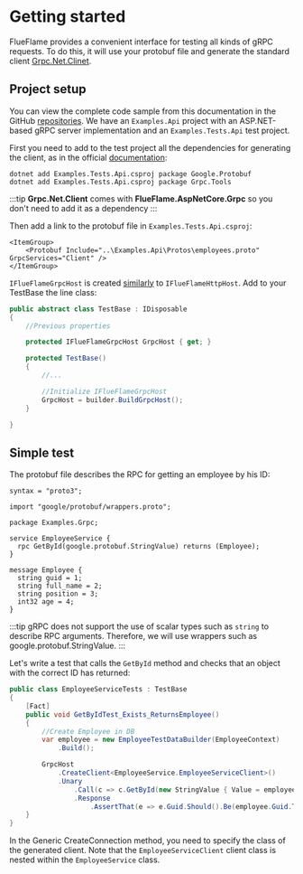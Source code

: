 # Getting started

FlueFlame provides a convenient interface for testing all kinds of gRPC requests. To do this, it will use your protobuf file and generate the standard client [Grpc.Net.Clinet](https://www.nuget.org/packages/Grpc.Net.Client).

## Project setup

You can view the complete code sample from this documentation in the GitHub [repositories](https://github.com/ISBronny/FlueFlame/tree/master/src/Examples.Tests.Api).
We have an `Examples.Api` project with an ASP.NET-based gRPC server implementation and an `Examples.Tests.Api` test project.

First you need to add to the test project all the dependencies for generating the client, as in the official [documentation](https://learn.microsoft.com/en-us/aspnet/core/tutorials/grpc/grpc-start?view=aspnetcore-7.0&tabs=visual-studio-code#add-required-nuget-packages):

```
dotnet add Examples.Tests.Api.csproj package Google.Protobuf
dotnet add Examples.Tests.Api.csproj package Grpc.Tools
```

:::tip
**Grpc.Net.Client** comes with **FlueFlame.AspNetCore.Grpc** so you don't need to add it as a dependency
:::

Then add a link to the protobuf file in `Examples.Tests.Api.csproj`:

```
<ItemGroup>
    <Protobuf Include="..\Examples.Api\Protos\employees.proto" GrpcServices="Client" />
</ItemGroup>
```


`IFlueFlameGrpcHost` is created [similarly](/rest/configuration) to `IFlueFlameHttpHost`.
Add to your TestBase the line class:

```csharp
public abstract class TestBase : IDisposable
{
	//Previous properties

	protected IFlueFlameGrpcHost GrpcHost { get; }

    protected TestBase()
	{
        //...

        //Initialize IFlueFlameGrpcHost
        GrpcHost = builder.BuildGrpcHost();
    }

}

```

## Simple test

The protobuf file describes the RPC for getting an employee by his ID:

```
syntax = "proto3";

import "google/protobuf/wrappers.proto";

package Examples.Grpc;

service EmployeeService {
  rpc GetById(google.protobuf.StringValue) returns (Employee);
}

message Employee {
  string guid = 1;
  string full_name = 2;
  string position = 3;
  int32 age = 4;
}
```

:::tip
gRPC does not support the use of scalar types such as `string` to describe RPC arguments. Therefore, we will use wrappers such as google.protobuf.StringValue.
:::

Let's write a test that calls the `GetById` method and checks that an object with the correct ID has returned:

```csharp
public class EmployeeServiceTests : TestBase
{
	[Fact]
	public void GetByIdTest_Exists_ReturnsEmployee()
	{
        //Create Employee in DB
		var employee = new EmployeeTestDataBuilder(EmployeeContext)
			.Build();

		GrpcHost
			.CreateClient<EmployeeService.EmployeeServiceClient>()
			.Unary
				.Call(c => c.GetById(new StringValue { Value = employee.Guid.ToString() }))
				.Response
					.AssertThat(e => e.Guid.Should().Be(employee.Guid.ToString()));
	}
}

```

In the Generic CreateConnection method, you need to specify the class of the generated client. Note that the `EmployeeServiceClient` client class is nested within the `EmployeeService` class.